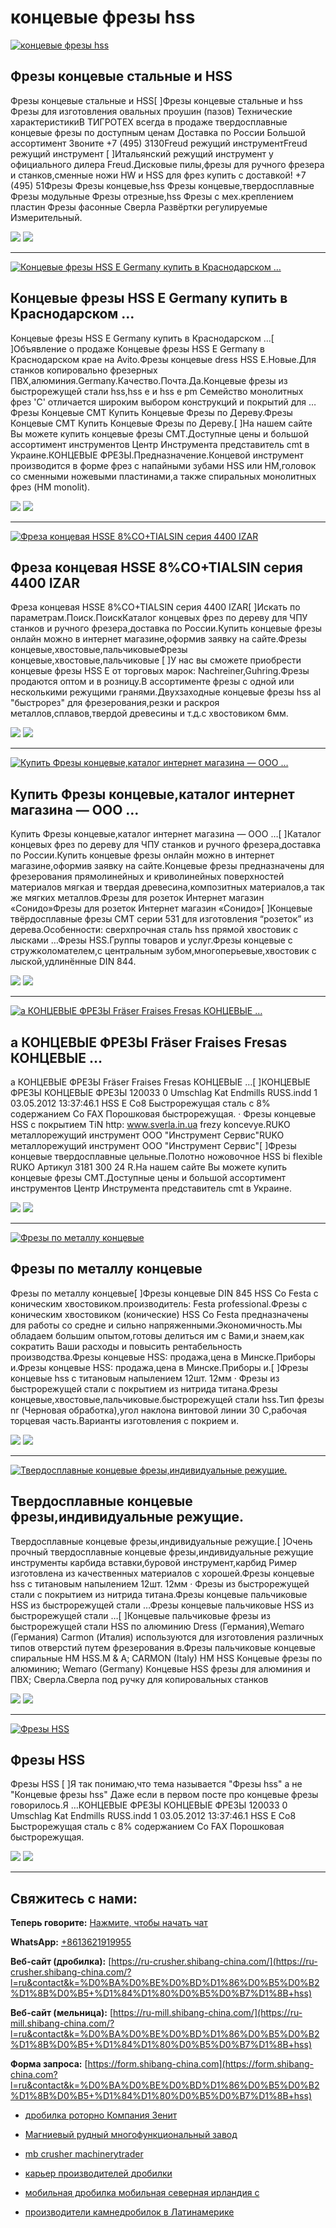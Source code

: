 # концевые фрезы hss

<a href="https://swt.shibang-china.com/?l=ru&img&k=%D0%BA%D0%BE%D0%BD%D1%86%D0%B5%D0%B2%D1%8B%D0%B5+%D1%84%D1%80%D0%B5%D0%B7%D1%8B+hss" target="_blank">![концевые фрезы hss](http://static.shibang-china.com/all-800x300/1323.jpg)</a>

## Фрезы концевые стальные и HSS
Фрезы концевые стальные и HSS[ ]Фрезы концевые стальные и hss Фрезы для изготовления овальных проушин (пазов) Технические характеристикиВ ТИГРОТЕХ всегда в продаже твердосплавные концевые фрезы по доступным ценам Доставка по России Большой ассортимент Звоните +7 (495) 3130Freud режущий инструментFreud режущий инструмент [ ]Итальянский режущий инструмент у официального дилера Freud.Дисковые пилы,фрезы для ручного фрезера и станков,сменные ножи HW и HSS для фрез купить с доставкой! +7 (495) 51Фрезы Фрезы концевые,hss Фрезы концевые,твердосплавные Фрезы модульные Фрезы отрезные,hss Фрезы с мех.креплением пластин Фрезы фасонные Сверла Развёртки регулируемые Измерительный.


<a href="https://whatsapp.shibangsoft.com/WhatsApp.php" target="_blank" title="WhatsApp">![](http://static.shibang-china.com/icon/whatsapp.png)</a> <a href="https://swt.shibang-china.com/?l=ru&icon&k=%D0%BA%D0%BE%D0%BD%D1%86%D0%B5%D0%B2%D1%8B%D0%B5+%D1%84%D1%80%D0%B5%D0%B7%D1%8B+hss" target="_blank">![](http://static.shibang-china.com/icon/chat-ru.png)</a>

---

<a href="https://swt.shibang-china.com/?l=ru&img&k=%D0%BA%D0%BE%D0%BD%D1%86%D0%B5%D0%B2%D1%8B%D0%B5+%D1%84%D1%80%D0%B5%D0%B7%D1%8B+hss" target="_blank">![Концевые фрезы HSS E Germany купить в Краснодарском …](http://static.shibang-china.com/all-800x300/125.jpg)</a>

## Концевые фрезы HSS E Germany купить в Краснодарском …
Концевые фрезы HSS E Germany купить в Краснодарском …[ ]Объявление о продаже Концевые фрезы HSS E Germany в Краснодарском крае на Avito.Фрезы концевые dress HSS E.Новые.Для станков копировально фрезерных ПВХ,алюминия.Germany.Качество.Почта.Да.Концевые фрезы из быстрорежущей стали hss,hss e и hss e pm Семейство монолитных фрез 'C' отличается широким выбором конструкций и покрытий для …Фрезы Концевые СМТ Купить Концевые Фрезы по Дереву.Фрезы Концевые СМТ Купить Концевые Фрезы по Дереву.[ ]На нашем сайте Вы можете купить концевые фрезы СМТ.Доступные цены и большой ассортимент инструментов Центр Инструмента представитель cmt в Украине.КОНЦЕВЫЕ ФРЕЗЫ.Предназначение.Концевой инструмент производится в форме фрез с напайными зубами HSS или HM,головок со сменными ножевыми пластинами,а также спиральных монолитных фрез (HM monolit).


<a href="https://whatsapp.shibangsoft.com/WhatsApp.php" target="_blank" title="WhatsApp">![](http://static.shibang-china.com/icon/whatsapp.png)</a> <a href="https://swt.shibang-china.com/?l=ru&icon&k=%D0%BA%D0%BE%D0%BD%D1%86%D0%B5%D0%B2%D1%8B%D0%B5+%D1%84%D1%80%D0%B5%D0%B7%D1%8B+hss" target="_blank">![](http://static.shibang-china.com/icon/chat-ru.png)</a>

---

<a href="https://swt.shibang-china.com/?l=ru&img&k=%D0%BA%D0%BE%D0%BD%D1%86%D0%B5%D0%B2%D1%8B%D0%B5+%D1%84%D1%80%D0%B5%D0%B7%D1%8B+hss" target="_blank">![Фреза концевая HSSE 8%CO+TIALSIN серия 4400 IZAR](http://static.shibang-china.com/all-800x300/172.jpg)</a>

## Фреза концевая HSSE 8%CO+TIALSIN серия 4400 IZAR
Фреза концевая HSSE 8%CO+TIALSIN серия 4400 IZAR[ ]Искать по параметрам.Поиск.ПоискКаталог концевых фрез по дереву для ЧПУ станков и ручного фрезера,доставка по России.Купить концевые фрезы онлайн можно в интернет магазине,оформив заявку на сайте.Фрезы концевые,хвостовые,пальчиковыеФрезы концевые,хвостовые,пальчиковые [ ]У нас вы cможете приобрести концевые фрезы HSS E от торговых марок: Nachreiner,Guhring.Фрезы продаются оптом и в розницу.В ассортименте фрезы с одной или несколькими режущими гранями.Двухзаходные концевые фрезы hss al &quot;быстрорез&quot; для фрезерования,резки и раскроя металлов,сплавов,твердой древесины и т.д.с хвостовиком 6мм.


<a href="https://whatsapp.shibangsoft.com/WhatsApp.php" target="_blank" title="WhatsApp">![](http://static.shibang-china.com/icon/whatsapp.png)</a> <a href="https://swt.shibang-china.com/?l=ru&icon&k=%D0%BA%D0%BE%D0%BD%D1%86%D0%B5%D0%B2%D1%8B%D0%B5+%D1%84%D1%80%D0%B5%D0%B7%D1%8B+hss" target="_blank">![](http://static.shibang-china.com/icon/chat-ru.png)</a>

---

<a href="https://swt.shibang-china.com/?l=ru&img&k=%D0%BA%D0%BE%D0%BD%D1%86%D0%B5%D0%B2%D1%8B%D0%B5+%D1%84%D1%80%D0%B5%D0%B7%D1%8B+hss" target="_blank">![Купить Фрезы концевые,каталог интернет магазина — ООО …](http://static.shibang-china.com/all-800x300/319.jpg)</a>

## Купить Фрезы концевые,каталог интернет магазина — ООО …
Купить Фрезы концевые,каталог интернет магазина — ООО …[ ]Каталог концевых фрез по дереву для ЧПУ станков и ручного фрезера,доставка по России.Купить концевые фрезы онлайн можно в интернет магазине,оформив заявку на сайте.Концевые фрезы предназначены для фрезерования прямолинейных и криволинейных поверхностей материалов мягкая и твердая древесина,композитных материалов,а так же мягких металлов.Фрезы для розеток Интернет магазин &#171;Сонидо&#187;Фрезы для розеток Интернет магазин &#171;Сонидо&#187;[ ]Концевые твёрдосплавные фрезы СМТ серии 531 для изготовления “розеток” из дерева.Особенности: сверхпрочная сталь hss прямой хвостовик с лысками …Фрезы HSS.Группы товаров и услуг.Фрезы концевые c cтpужкoлoмaтeлeм,с центральным зубом,мнoгoперьевые,хвостовик с лыской,удлинённые DIN 844.


<a href="https://whatsapp.shibangsoft.com/WhatsApp.php" target="_blank" title="WhatsApp">![](http://static.shibang-china.com/icon/whatsapp.png)</a> <a href="https://swt.shibang-china.com/?l=ru&icon&k=%D0%BA%D0%BE%D0%BD%D1%86%D0%B5%D0%B2%D1%8B%D0%B5+%D1%84%D1%80%D0%B5%D0%B7%D1%8B+hss" target="_blank">![](http://static.shibang-china.com/icon/chat-ru.png)</a>

---

<a href="https://swt.shibang-china.com/?l=ru&img&k=%D0%BA%D0%BE%D0%BD%D1%86%D0%B5%D0%B2%D1%8B%D0%B5+%D1%84%D1%80%D0%B5%D0%B7%D1%8B+hss" target="_blank">![a КОНЦЕВЫЕ ФРЕЗЫ Fr&#228;ser Fraises Fresas КОНЦЕВЫЕ …](http://static.shibang-china.com/all-800x300/364.jpg)</a>

## a КОНЦЕВЫЕ ФРЕЗЫ Fr&#228;ser Fraises Fresas КОНЦЕВЫЕ …
a КОНЦЕВЫЕ ФРЕЗЫ Fr&#228;ser Fraises Fresas КОНЦЕВЫЕ …[ ]КОНЦЕВЫЕ ФРЕЗЫ КОНЦЕВЫЕ ФРЕЗЫ 120033 0 Umschlag Kat Endmills RUSS.indd 1 03.05.2012 13:37:46.1 HSS E Co8 Быстрорежущая сталь с 8% содержанием Co FAX Порошковая быстрорежущая.&nbsp;&#0183;&#32;Фрезы концевые HSS c покрытием TiN http: www.sverla.in.ua frezy koncevye.RUKO металлорежущий инструмент ООО &quot;Инструмент Сервис&quot;RUKO металлорежущий инструмент ООО &quot;Инструмент Сервис&quot;[ ]Фрезы концевые твердосплавные цельные.Полотно ножовочное HSS bi flexible RUKO Артикул 3181 300 24 R.На нашем сайте Вы можете купить концевые фрезы СМТ.Доступные цены и большой ассортимент инструментов Центр Инструмента представитель cmt в Украине.


<a href="https://whatsapp.shibangsoft.com/WhatsApp.php" target="_blank" title="WhatsApp">![](http://static.shibang-china.com/icon/whatsapp.png)</a> <a href="https://swt.shibang-china.com/?l=ru&icon&k=%D0%BA%D0%BE%D0%BD%D1%86%D0%B5%D0%B2%D1%8B%D0%B5+%D1%84%D1%80%D0%B5%D0%B7%D1%8B+hss" target="_blank">![](http://static.shibang-china.com/icon/chat-ru.png)</a>

---

<a href="https://swt.shibang-china.com/?l=ru&img&k=%D0%BA%D0%BE%D0%BD%D1%86%D0%B5%D0%B2%D1%8B%D0%B5+%D1%84%D1%80%D0%B5%D0%B7%D1%8B+hss" target="_blank">![Фрезы по металлу концевые](http://static.shibang-china.com/all-800x300/325.jpg)</a>

## Фрезы по металлу концевые
Фрезы по металлу концевые[ ]Фрезы концевые DIN 845 HSS Co Festa с коническим хвостовиком.производитель: Festa professional.Фрезы с коническим хвостовиком (конические) HSS Co Festa предназначены для работы со средне и сильно напряженными.Экономичность.Мы обладаем большим опытом,готовы делиться им с Вами,и знаем,как сократить Ваши расходы и повысить рентабельность производства.Фрезы концевые HSS: продажа,цена в Минске.Приборы и.Фрезы концевые HSS: продажа,цена в Минске.Приборы и.[ ]Фрезы концевые hss с титановым напылением 12шт. 12мм &#183; Фрезы из быстрорежущей стали с покрытием из нитрида титана.Фрезы концевые,хвостовые,пальчиковые.быстрорежущей стали hss.Тип фрезы nr (Черновая обработка),угол наклона винтовой линии 30 С,рабочая торцевая часть.Варианты изготовления с покрием и.


<a href="https://whatsapp.shibangsoft.com/WhatsApp.php" target="_blank" title="WhatsApp">![](http://static.shibang-china.com/icon/whatsapp.png)</a> <a href="https://swt.shibang-china.com/?l=ru&icon&k=%D0%BA%D0%BE%D0%BD%D1%86%D0%B5%D0%B2%D1%8B%D0%B5+%D1%84%D1%80%D0%B5%D0%B7%D1%8B+hss" target="_blank">![](http://static.shibang-china.com/icon/chat-ru.png)</a>

---

<a href="https://swt.shibang-china.com/?l=ru&img&k=%D0%BA%D0%BE%D0%BD%D1%86%D0%B5%D0%B2%D1%8B%D0%B5+%D1%84%D1%80%D0%B5%D0%B7%D1%8B+hss" target="_blank">![Твердосплавные концевые фрезы,индивидуальные режущие.](http://static.shibang-china.com/all-800x300/1290.jpg)</a>

## Твердосплавные концевые фрезы,индивидуальные режущие.
Твердосплавные концевые фрезы,индивидуальные режущие.[ ]Очень прочный твердосплавные концевые фрезы,индивидуальные режущие инструменты карбида вставки,буровой инструмент,карбид Ример изготовлена из качественных материалов с хорошей.Фрезы концевые hss с титановым напылением 12шт. 12мм &#183; Фрезы из быстрорежущей стали с покрытием из нитрида титана.Фрезы концевые пальчиковые HSS из быстрорежущей стали …Фрезы концевые пальчиковые HSS из быстрорежущей стали …[ ]Концевые пальчиковые фрезы из быстрорежущей стали HSS по алюминию Dress (Германия),Wemaro (Германия) Carmon (Италия) используются для изготовления различных типов отверстий путем фрезерования в.Фрезы пальчиковые концевые спиральные HM HSS.M &amp; A; CARMON (Italy) HM HSS Концевые фрезы по алюминию; Wemaro (Germany) Концевые HSS фрезы для алюминия и ПВХ; Сверла.Сверла под ручку для копировальных станков


<a href="https://whatsapp.shibangsoft.com/WhatsApp.php" target="_blank" title="WhatsApp">![](http://static.shibang-china.com/icon/whatsapp.png)</a> <a href="https://swt.shibang-china.com/?l=ru&icon&k=%D0%BA%D0%BE%D0%BD%D1%86%D0%B5%D0%B2%D1%8B%D0%B5+%D1%84%D1%80%D0%B5%D0%B7%D1%8B+hss" target="_blank">![](http://static.shibang-china.com/icon/chat-ru.png)</a>

---

<a href="https://swt.shibang-china.com/?l=ru&img&k=%D0%BA%D0%BE%D0%BD%D1%86%D0%B5%D0%B2%D1%8B%D0%B5+%D1%84%D1%80%D0%B5%D0%B7%D1%8B+hss" target="_blank">![Фрезы HSS](http://static.shibang-china.com/all-800x300/77.jpg)</a>

## Фрезы HSS
Фрезы HSS [ ]Я так понимаю,что тема называется &quot;Фрезы hss&quot; а не &quot;Концевые фрезы hss&quot; Даже если в первом посте про концевые фрезы говорилось.Я …КОНЦЕВЫЕ ФРЕЗЫ КОНЦЕВЫЕ ФРЕЗЫ 120033 0 Umschlag Kat Endmills RUSS.indd 1 03.05.2012 13:37:46.1 HSS E Co8 Быстрорежущая сталь с 8% содержанием Co FAX Порошковая быстрорежущая.

<a href="https://whatsapp.shibangsoft.com/WhatsApp.php" target="_blank" title="WhatsApp">![](http://static.shibang-china.com/icon/whatsapp.png)</a> <a href="https://swt.shibang-china.com/?l=ru&icon&k=%D0%BA%D0%BE%D0%BD%D1%86%D0%B5%D0%B2%D1%8B%D0%B5+%D1%84%D1%80%D0%B5%D0%B7%D1%8B+hss" target="_blank">![](http://static.shibang-china.com/icon/chat-ru.png)</a>

---
## Свяжитесь с нами:

**Теперь говорите:** [Нажмите, чтобы начать чат](https://swt.shibang-china.com?l=ru&contact&k=%D0%BA%D0%BE%D0%BD%D1%86%D0%B5%D0%B2%D1%8B%D0%B5+%D1%84%D1%80%D0%B5%D0%B7%D1%8B+hss)

**WhatsApp:**  [+8613621919955](https://whatsapp.shibangsoft.com/WhatsApp.php)

**Веб-сайт (дробилка):** [https://ru-crusher.shibang-china.com/](https://ru-crusher.shibang-china.com/?l=ru&contact&k=%D0%BA%D0%BE%D0%BD%D1%86%D0%B5%D0%B2%D1%8B%D0%B5+%D1%84%D1%80%D0%B5%D0%B7%D1%8B+hss)

**Веб-сайт (мельница):** [https://ru-mill.shibang-china.com/](https://ru-mill.shibang-china.com/?l=ru&contact&k=%D0%BA%D0%BE%D0%BD%D1%86%D0%B5%D0%B2%D1%8B%D0%B5+%D1%84%D1%80%D0%B5%D0%B7%D1%8B+hss)

**Форма запроса:** [https://form.shibang-china.com](https://form.shibang-china.com?l=ru&contact&k=%D0%BA%D0%BE%D0%BD%D1%86%D0%B5%D0%B2%D1%8B%D0%B5+%D1%84%D1%80%D0%B5%D0%B7%D1%8B+hss)

* [дробилка роторно Компания Зенит](../110/%D0%B4%D1%80%D0%BE%D0%B1%D0%B8%D0%BB%D0%BA%D0%B0%20%D1%80%D0%BE%D1%82%D0%BE%D1%80%D0%BD%D0%BE%20%D0%9A%D0%BE%D0%BC%D0%BF%D0%B0%D0%BD%D0%B8%D1%8F%20%D0%97%D0%B5%D0%BD%D0%B8%D1%82.md)

* [Магниевый рудный многофункциональный завод](../116/%D0%9C%D0%B0%D0%B3%D0%BD%D0%B8%D0%B5%D0%B2%D1%8B%D0%B9%20%D1%80%D1%83%D0%B4%D0%BD%D1%8B%D0%B9%20%D0%BC%D0%BD%D0%BE%D0%B3%D0%BE%D1%84%D1%83%D0%BD%D0%BA%D1%86%D0%B8%D0%BE%D0%BD%D0%B0%D0%BB%D1%8C%D0%BD%D1%8B%D0%B9%20%D0%B7%D0%B0%D0%B2%D0%BE%D0%B4.md)

* [mb crusher machinerytrader](../108/mb%20crusher%20machinerytrader.md)

* [карьер производителей дробилки](../117/%D0%BA%D0%B0%D1%80%D1%8C%D0%B5%D1%80%20%D0%BF%D1%80%D0%BE%D0%B8%D0%B7%D0%B2%D0%BE%D0%B4%D0%B8%D1%82%D0%B5%D0%BB%D0%B5%D0%B9%20%D0%B4%D1%80%D0%BE%D0%B1%D0%B8%D0%BB%D0%BA%D0%B8.md)

* [мобильная дробилка мобильная северная ирландия с](../115/%D0%BC%D0%BE%D0%B1%D0%B8%D0%BB%D1%8C%D0%BD%D0%B0%D1%8F%20%D0%B4%D1%80%D0%BE%D0%B1%D0%B8%D0%BB%D0%BA%D0%B0%20%D0%BC%D0%BE%D0%B1%D0%B8%D0%BB%D1%8C%D0%BD%D0%B0%D1%8F%20%D1%81%D0%B5%D0%B2%D0%B5%D1%80%D0%BD%D0%B0%D1%8F%20%D0%B8%D1%80%D0%BB%D0%B0%D0%BD%D0%B4%D0%B8%D1%8F%20%D1%81.md)

* [производители камнедробилок в Латинамерике](../119/%D0%BF%D1%80%D0%BE%D0%B8%D0%B7%D0%B2%D0%BE%D0%B4%D0%B8%D1%82%D0%B5%D0%BB%D0%B8%20%D0%BA%D0%B0%D0%BC%D0%BD%D0%B5%D0%B4%D1%80%D0%BE%D0%B1%D0%B8%D0%BB%D0%BE%D0%BA%20%D0%B2%20%D0%9B%D0%B0%D1%82%D0%B8%D0%BD%D0%B0%D0%BC%D0%B5%D1%80%D0%B8%D0%BA%D0%B5.md)